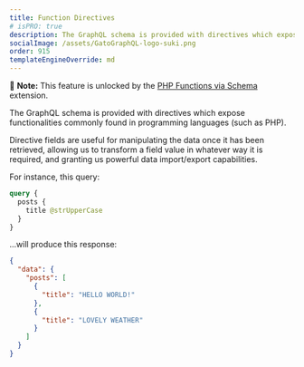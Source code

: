 ```yaml
---
title: Function Directives
# isPRO: true
description: The GraphQL schema is provided with directives which expose functionalities commonly found in programming languages (such as PHP).
socialImage: /assets/GatoGraphQL-logo-suki.png
order: 915
templateEngineOverride: md
---
```


📣 **Note:** This feature is unlocked by the [PHP Functions via Schema](../../../extensions/php-functions-via-schema/) extension.

The GraphQL schema is provided with directives which expose functionalities commonly found in programming languages (such as PHP).

Directive fields are useful for manipulating the data once it has been retrieved, allowing us to transform a field value in whatever way it is required, and granting us powerful data import/export capabilities.

For instance, this query:

```graphql
query {
  posts {
    title @strUpperCase
  }
}
```

...will produce this response:

```json
{
  "data": {
    "posts": [
      {
        "title": "HELLO WORLD!"
      },
      {
        "title": "LOVELY WEATHER"
      }
    ]
  }
}
```
